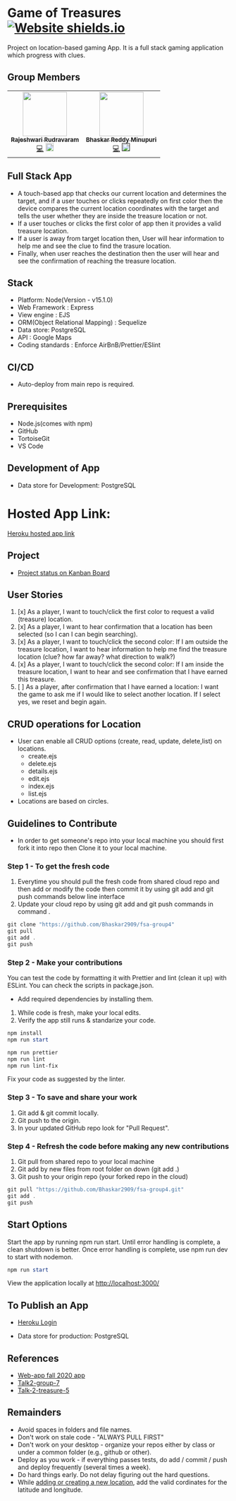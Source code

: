 # Game of Treasures [![Website shields.io](https://img.shields.io/website-up-down-green-red/http/shields.io.svg)](https://fsagroup4.herokuapp.com/)

Project on location-based gaming App. It is a full stack gaming application which progress with clues.

## Group Members
<table>
 
 <td align="center"><a href="https://github.com/Rajeshwari-Rudra"><img src="https://avatars1.githubusercontent.com/u/60014358?s=460&u=b6e1e1ffa7551e5140b5a565a73ba572c362addc&v=4" width="100px;" alt=""/><br /><sub><b>Rajeshwari Rudravaram</b></sub></a><br /><a href="https://github.com/Bhaskar2909/fsa-group4/commits?author=Rajeshwari-Rudra" title="Code">💻</a> <a attid="8742" href="https://www.linkedin.com/in/rajeshwari-rudravaram-52b53095/" width="18" height="18"><img src="https://www.linkedin-makeover.com/wp-content/uploads/2014/08/linkedin.png" alt="linkedin" width="18" height="18" class="alignleft size-full wp-image-8742"></a></td>
 
 <td align="center"><a href="https://github.com/Bhaskar2909"><img src="https://avatars2.githubusercontent.com/u/60013714?s=400&u=acd92b4e2b14cd3a5c6930878eadae21ccf74cb3&v=4" width="100px;" alt=""/><br /><sub><b>Bhaskar Reddy Minupuri</b></sub></a><br /><a href="https://github.com/Bhaskar2909/fsa-group4/commits?author=Bhaskar2909" title="Code">💻</a> <a attid="8742" href="" width="18" height="18"><img src="https://www.linkedin-makeover.com/wp-content/uploads/2014/08/linkedin.png" alt="linkedin" width="18" height="18" class="alignleft size-full wp-image-8742"></a></td>
 
 </table>

## Full Stack App
 - A touch-based app that checks our current location and determines the target, and if a user touches or clicks repeatedly on first color then the device compares the current location coordinates with the target and tells the user whether they are inside the treasure location or not.
 - If a user touches or clicks the first color of app then it provides a valid treasure location.
 - If a user is away from target location then, User will hear information to help me and see the clue to find the trasure location.
 - Finally, when user reaches the destination then the user will hear and see the confirmation of reaching the treasure location.

## Stack
* Platform: Node(Version - v15.1.0)
* Web Framework : Express
* View engine : EJS
* ORM(Object Relational Mapping) : Sequelize
* Data store: PostgreSQL
* API : Google Maps
* Coding standards : Enforce AirBnB/Prettier/ESlint

## CI/CD
- Auto-deploy from main repo is required.


## Prerequisites
- Node.js(comes with npm)
- GitHub
- TortoiseGit
- VS Code

## Development of App
- Data store for Development: PostgreSQL

# Hosted App Link: 
[Heroku hosted app link](https://fsagroup4.herokuapp.com/)

## Project
- [Project status on Kanban Board](https://github.com/Bhaskar2909/fsa-group4/projects/1)

## User Stories

1. [x] As a player, I want to touch/click the first color to request a valid (treasure) location.
1. [x] As a player, I want to hear confirmation that a location has been selected (so I can I can begin searching). 
1. [x] As a player, I want to touch/click the second color:  If I am outside the treasure location, I want to hear information to help me find the treasure location (clue? how far away? what direction to walk?)
1. [x] As a player, I want to touch/click the second color: If I am inside the treasure location, I want to hear and see confirmation that I have earned this treasure.
1. [ ] As a player, after confirmation that I have earned a location: I want the game to ask me if I would like to select another location. If I select yes, we reset and begin again.

## CRUD operations for Location
- User can enable all CRUD options (create, read, update, delete,list) on locations.
   * create.ejs
   * delete.ejs
   * details.ejs
   * edit.ejs
   * index.ejs
   * list.ejs
- Locations are based on circles.

## Guidelines to Contribute
* In order to get someone's repo into your local machine you should first fork it into repo then Clone it to your local machine.

### Step 1 - To get the fresh code

1. Everytime you should pull the fresh code from shared cloud repo and then add or modify the code then commit it by using git add and git push commands below line interface
1. Update your cloud repo by using git add and git push commands in command .

```Powershell
git clone "https://github.com/Bhaskar2909/fsa-group4"
git pull 
git add .
git push
```

### Step 2 - Make your contributions

You can test the code by formatting it with Prettier and lint (clean it up) with ESLint.
You can check the scripts in package.json.
- Add required dependencies by installing them.
1. While code is fresh, make your local edits.
2. Verify the app still runs & standarize your code.

```PowerShell
npm install
npm run start

npm run prettier
npm run lint
npm run lint-fix
```

Fix your code as suggested by the linter.

### Step 3 - To save and share your work

1. Git add & git commit locally.
2. Git push to the origin.
3. In your updated GitHub repo look for "Pull Request".

### Step 4 - Refresh the code before making any new contributions

1. Git pull from shared repo to your local machine
2. Git add by new files from root folder on down (git add .)
3. Git push to your origin repo (your forked repo in the cloud)

```Powershell
git pull "https://github.com/Bhaskar2909/fsa-group4.git"
git add .
git push
```

## Start Options

Start the app by running npm run start.
Until error handling is complete, a clean shutdown is better.
Once error handling is complete, use npm run dev to start with nodemon.

```PowerShell
npm run start
```

View the application locally at <http://localhost:3000/>

## To Publish an App
- [Heroku Login](https://id.heroku.com/login)
* Data store for production: PostgreSQL

## References
- [Web-app fall 2020 app](https://github.com/denisecase/web-app-2020-fall)
- [Talk2-group-7](https://github.com/KHARIKA17/talk-2-group-7)
- [Talk-2-treasure-5](https://github.com/Puneeth159/talk-2-treasure-5)

## Remainders
- Avoid spaces in folders and file names.
- Don't work on stale code - "ALWAYS PULL FIRST"
- Don't work on your desktop - organize your repos either by class or under a common folder (e.g., github or other).
- Deploy as you work - if everything passes tests, do add / commit / push and deploy frequently (several times a week). 
- Do hard things early. Do not delay figuring out the hard questions.
- While [adding or creating a new location](https://www.google.com/maps/), add the valid cordinates for the latitude and longitude.
